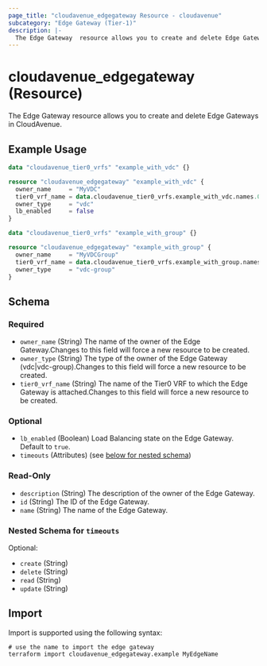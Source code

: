 ```yaml
---
page_title: "cloudavenue_edgegateway Resource - cloudavenue"
subcategory: "Edge Gateway (Tier-1)"
description: |-
  The Edge Gateway  resource allows you to create and delete Edge Gateways in CloudAvenue.
---
```


# cloudavenue_edgegateway (Resource)

The Edge Gateway  resource allows you to create and delete Edge Gateways in CloudAvenue.

## Example Usage

```terraform
data "cloudavenue_tier0_vrfs" "example_with_vdc" {}

resource "cloudavenue_edgegateway" "example_with_vdc" {
  owner_name     = "MyVDC"
  tier0_vrf_name = data.cloudavenue_tier0_vrfs.example_with_vdc.names.0
  owner_type     = "vdc"
  lb_enabled     = false
}

data "cloudavenue_tier0_vrfs" "example_with_group" {}

resource "cloudavenue_edgegateway" "example_with_group" {
  owner_name     = "MyVDCGroup"
  tier0_vrf_name = data.cloudavenue_tier0_vrfs.example_with_group.names.0
  owner_type     = "vdc-group"
}
```

<!-- schema generated by tfplugindocs -->
## Schema

### Required

- `owner_name` (String) The name of the owner of the Edge Gateway.Changes to this field will force a new resource to be created.
- `owner_type` (String) The type of the owner of the Edge Gateway (vdc|vdc-group).Changes to this field will force a new resource to be created.
- `tier0_vrf_name` (String) The name of the Tier0 VRF to which the Edge Gateway is attached.Changes to this field will force a new resource to be created.

### Optional

- `lb_enabled` (Boolean) Load Balancing state on the Edge Gateway. Default to `true`.
- `timeouts` (Attributes) (see [below for nested schema](#nestedatt--timeouts))

### Read-Only

- `description` (String) The description of the owner of the Edge Gateway.
- `id` (String) The ID of the Edge Gateway.
- `name` (String) The name of the Edge Gateway.

<a id="nestedatt--timeouts"></a>
### Nested Schema for `timeouts`

Optional:

- `create` (String)
- `delete` (String)
- `read` (String)
- `update` (String)

## Import

Import is supported using the following syntax:
```shell
# use the name to import the edge gateway
terraform import cloudavenue_edgegateway.example MyEdgeName
```